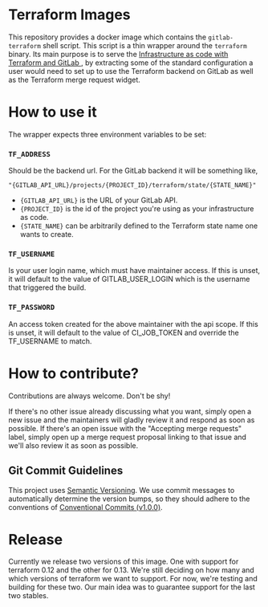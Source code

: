# Terraform Images

This repository provides a docker image which contains the `gitlab-terraform` shell script. This script is a thin wrapper around the `terraform` binary. Its main purpose is to serve the [Infrastructure as code with Terraform and GitLab
](https://docs.gitlab.com/ee/user/infrastructure/), by extracting some of the standard configuration a user would need to set up to use the Terraform backend on GitLab as well as the Terraform merge request widget.

# How to use it

The wrapper expects three environment variables to be set:

### `TF_ADDRESS`

Should be the backend url. For the GitLab backend it will be something like,

`"{GITLAB_API_URL}/projects/{PROJECT_ID}/terraform/state/{STATE_NAME}"`

- `{GITLAB_API_URL}` is the URL of your GitLab API.
- `{PROJECT_ID}` is the id of the project you're using as your infrastructure as code.
- `{STATE_NAME}` can be arbitrarily defined to the Terraform state name one wants to create.

### `TF_USERNAME`

Is your user login name, which must have maintainer access. If this is unset, it will default to the value of GITLAB_USER_LOGIN which is the username that triggered the build.

### `TF_PASSWORD`

An access token created for the above maintainer with the api scope. If this is unset, it will default to the value of CI_JOB_TOKEN and override the TF_USERNAME to match.

# How to contribute?

Contributions are always welcome. Don't be shy!

If there's no other issue already discussing what you want, simply open a new issue and the maintainers will gladly review it and respond as soon as possible. If there's an open issue with the "Accepting merge requests" label, simply open up a merge request proposal linking to that issue and we'll also review it as soon as possible.

## Git Commit Guidelines

This project uses [Semantic Versioning](https://semver.org). We use commit
messages to automatically determine the version bumps, so they should adhere to
the conventions of [Conventional Commits (v1.0.0)](https://www.conventionalcommits.org/en/v1.0.0/).

# Release

Currently we release two versions of this image. One with support for terraform 0.12 and the other for 0.13. We're still deciding on how many and which versions of terraform we want to support. For now, we're testing and building for these two. Our main idea was to guarantee support for the last two stables.
